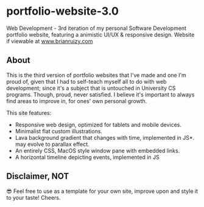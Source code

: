 # portfolio-website-3.0
Web Development - 3rd iteration of my personal Software Development portfolio website, featuring a animistic UI/UX &amp; responsive design.
Website if viewable at www.brianruizy.com
## About 
This is the third version of portfolio websites that I've made and one I'm proud of, given that I had to self-teach myself all to do with web development; since it's a subject that is untouched in University CS programs. Though, proud, never satisfied. I believe it's important to always find areas to improve in, for ones' own personal growth.

This site features:  
* Responsive web design, optimized for tablets and mobile devices. 
* Minimalist flat custom illustrations.
* Lava background gradient that changes with time, implemented in JS*. may evolve to parallax effect.
* An entirely CSS, MacOS style window pane with embedded links.
* A horizontal timeline depicting events, implemented in JS

## Disclaimer, NOT 
😎 Feel free to use as a template for your own site, improve upon and style it to your taste! Cheers.
